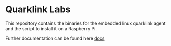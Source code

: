 # Quarklink Labs

This repository contains the binaries for the embedded linux quarklink agent and the script to install it on a Raspberry Pi.

Further documentation can be found here [docs](https://docs.quarklink.io)